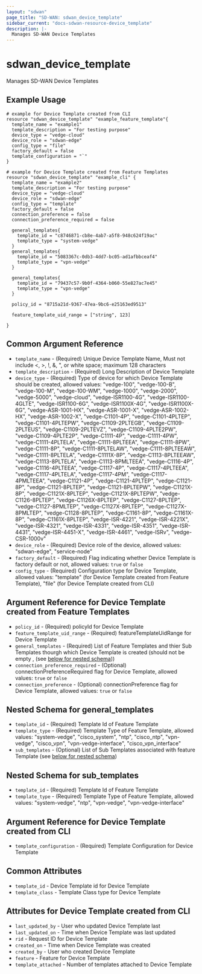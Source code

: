 ```yaml
---
layout: "sdwan"
page_title: "SD-WAN: sdwan_device_template"
sidebar_current: "docs-sdwan-resource-device_template"
description: |-
  Manages SD-WAN Device Templates
---
```


# sdwan_device_template #
Manages SD-WAN Device Templates

## Example Usage ##

```hcl
# example for Device Template created from CLI
resource "sdwan_device_template" "example_feature_template"{
  template_name = "example1"
  template_description = "For testing purpose"
  device_type = "vedge-cloud"
  device_role = "sdwan-edge"
  config_type = "file"
  factory_default = false
  template_configuration = "`"
}

# example for Device Template created from Feature Templates
resource "sdwan_device_template" "example_cli" {
  template_name = "example2"
  template_description = "For testing purpose"
  device_type = "vedge-cloud"
  device_role = "sdwan-edge"
  config_type = "template"
  factory_default = false
  connection_preference = false
  connection_preference_required = false

  general_templates{
    template_id = "c8746871-cb8e-4ab7-a5f8-948c624f19ac"
    template_type = "system-vedge"
  }
  general_templates{
    template_id = "5083367c-0db3-4dd7-bc05-ad1afbbceaf4"
    template_type = "vpn-vedge"
  }

  general_templates{
    template_id = "79437c57-9b0f-4364-b060-55e827ac7e45"
    template_type = "vpn-vedge"
  }

  policy_id = "8715a21d-9367-47ea-9bc6-e25163ed9513"
  
  feature_template_uid_range = ["string", 123]

}

```
## Common Argument Reference ##
* `template_name` - (Required) Unique Device Template Name, Must not include <, >, !, &, ", or white space; maximum 128 characters
* `template_description` - (Required) Long Description of Device Template
* `device_type` - (Required) Type of device for which Device Template should be created, allowed values: 
"vedge-100", "vedge-100-B", "vedge-100-M", "vedge-100-WM", "vedge-1000", "vedge-2000", "vedge-5000",   "vedge-cloud", "vedge-ISR1100-4G", "vedge-ISR1100-4GLTE", "vedge-ISR1100-6G", "vedge-ISR1100X-4G", "vedge-ISR1100X-6G", "vedge-ASR-1001-HX", "vedge-ASR-1001-X", "vedge-ASR-1002-HX", "vedge-ASR-1002-X", "vedge-C1101-4P", "vedge-C1101-4PLTEP", "vedge-C1101-4PLTEPW", "vedge-C1109-2PLTEGB", "vedge-C1109-2PLTEUS", "vedge-C1109-2PLTEVZ", "vedge-C1109-4PLTE2PW", "vedge-C1109-4PLTE2P", "vedge-C1111-4P", "vedge-C1111-4PW", "vedge-C1111-4PLTELA", "vedge-C1111-8PLTEEA", "vedge-C1111-8PW", "vedge-C1111-8P", "vedge-C1111-8PLTELAW", "vedge-C1111-8PLTEEAW", "vedge-C1111-8PLTELA", "vedge-C1111X-8P", "vedge-C1113-8PLTEEAW", "vedge-C1113-8PLTELA",  "vedge-C1113-8PMLTEEA", "vedge-C1116-4P", "vedge-C1116-4PLTEEA", "vedge-C1117-4P", "vedge-C1117-4PLTEEA", "vedge-C1117-4PLTELA", "vedge-C1117-4PM", "vedge-C1117-4PMLTEEA", "vedge-C1121-4P", "vedge-C1121-4PLTEP", "vedge-C1121-8P", "vedge-C1121-8PLTEP", "vedge-C1121-8PLTEPW", "vedge-C1121X-8P", "vedge-C1121X-8PLTEP", "vedge-C1121X-8PLTEPW", "vedge-C1126-8PLTEP", "vedge-C1126X-8PLTEP", "vedge-C1127-8PLTEP", "vedge-C1127-8PMLTEP", "vedge-C1127X-8PLTEP", "vedge-C1127X-8PMLTEP", "vedge-C1128-8PLTEP", "vedge-C1161-8P", "vedge-C1161X-8P", "vedge-C1161X-8PLTEP", "vedge-ISR-4221", "vedge-ISR-4221X", "vedge-ISR-4321", "vedge-ISR-4331", "vedge-ISR-4351", "vedge-ISR-4431", "vedge-ISR-4451-X", "vedge-ISR-4461", "vedge-ISRv", "vedge-CSR-1000v"
* `device_role` - (Required) Device role of the device, allowed values: "sdwan-edge", "service-node"
* `factory_default` - (Required) Flag indicating whether Device Template is factory default or not, allowed values: `true` or `false`
* `config_type` - (Required) Configuration type for  Device Template, allowed values: "template" (for Device Template created from Feature Template), "file" (for Device Template created from CLI) 

## Argument Reference for Device Template created from Feature Templates ##
* `policy_id` - (Required) policyId for  Device Template
* `feature_template_uid_range` - (Required) featureTemplateUidRange for  Device Template
* `general_templates` - (Required) List of Feature Templates and thier Sub Templates thourgh which Device Template is created (should not be empty , (see [below for nested schema](#nestedblock--general_templates)))
* `connection_preference_required` - (Optional) connectionPreferenceRequired flag for Device Template, allowed values: `true` or `false`
* `connection_preference` - (Optional) connectionPreference flag for Device Template, allowed values: `true` or `false`


<a id="nestedblock--general_templates"></a>

## Nested Schema for general_templates ##
* `template_id` - (Required) Template Id of Feature Template
* `template_type` - (Required) Template Type of Feature Template, allowed values: "system-vedge", "cisco_system", "ntp", "cisco_ntp", "vpn-vedge", "cisco_vpn", "vpn-vedge-interface", "cisco_vpn_interface"
* `sub_templates` - (Optional) List of Sub Templates associated with feature Template (see [below for nested schema](#nestedblock--sub_templates))


<a id="nestedblock--sub_templates"></a>

## Nested Schema for sub_templates ##
* `template_id` - (Required) Template Id of Feature Template
* `template_type` - (Required) Template Type of Feature Template, allowed values: "system-vedge", "ntp", "vpn-vedge", "vpn-vedge-interface"

## Argument Reference for Device Template created from CLI ##
* `template_configuration` - (Required) Template Configuration for  Device Template

## Common Attributes ##
* `template_id` - Device Template id for  Device Template 
* `template_class` - Template Class type for  Device Template

## Attributes for Device Template created from CLI ##
* `last_updated_by` - User who updated  Device Template last
* `last_updated_on` - Time when Device Template was last updated
* `rid` - Request ID for Device Template
* `created_on` - Time when  Device Template was created
* `created_by` - User who created Device Template
* `feature` - Feature for Device Template
* `template_attached` - Number of templates attached to Device Template





